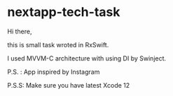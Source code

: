 # nextapp-tech-task

Hi there, 

this is small task wroted in RxSwift.

I used MVVM-C architecture with using DI by Swinject.

P.S. : App inspired by Instagram

P.S.S: Make sure you have latest Xcode 12
